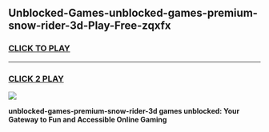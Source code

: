 
## Unblocked-Games-unblocked-games-premium-snow-rider-3d-Play-Free-zqxfx
<h3>
<a href="https://premium76.site?title=unblocked-games-premium-snow-rider-3d&ref=18A1">CLICK TO PLAY</a></h3>
<hr>

<h3>
<a href="https://premium76.site?title=unblocked-games-premium-snow-rider-3d&ref=18A1">CLICK 2 PLAY</a>
  
</h3>

<a href="https://premium76.site?title=unblocked-games-premium-snow-rider-3d&ref=18A1"><img src="https://clearcache.store/games.png"></a>


**unblocked-games-premium-snow-rider-3d games unblocked: Your Gateway to Fun and Accessible Online Gaming**
